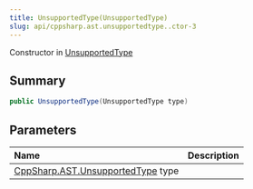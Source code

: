 ```yaml
---
title: UnsupportedType(UnsupportedType)
slug: api/cppsharp.ast.unsupportedtype..ctor-3
---
```

Constructor in [UnsupportedType](/api/cppsharp/ast/unsupportedtype)

## Summary



```csharp
public UnsupportedType(UnsupportedType type)
```

## Parameters

|Name|Description|
|:---|:---|
|[CppSharp.AST.UnsupportedType](/api/cppsharp/ast/unsupportedtype) type||


